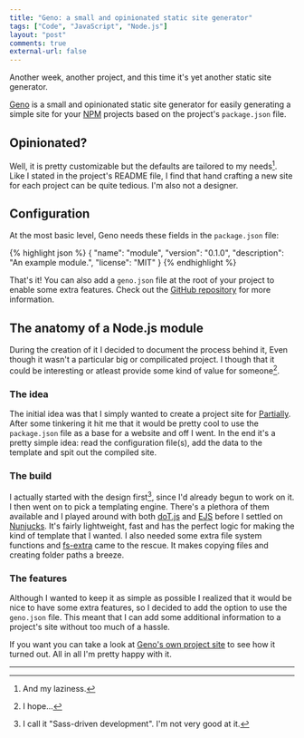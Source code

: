 ```yaml
---
title: "Geno: a small and opinionated static site generator"
tags: ["Code", "JavaScript", "Node.js"]
layout: "post"
comments: true
external-url: false
---
```


Another week, another project, and this time it's yet another static site generator.

[Geno](https://github.com/gummesson/geno) is a small and opinionated static site generator for easily generating a simple site for your [NPM](https://npmjs.org/) projects based on the project's `package.json` file.

## Opinionated?

Well, it is pretty customizable but the defaults are tailored to my needs[^20131026-1]. Like I stated in the project's README file, I find that hand crafting a new site for each project can be quite tedious. I'm also not a designer.

## Configuration

At the most basic level, Geno needs these fields in the `package.json` file:

{% highlight json %}
{
  "name": "module",
  "version": "0.1.0",
  "description": "An example module.",
  "license": "MIT"
}
{% endhighlight %}

That's it! You can also add a `geno.json` file at the root of your project to enable some extra features. Check out the [GitHub repository](https://github.com/gummesson/geno) for more information.

## The anatomy of a Node.js module

During the creation of it I decided to document the process behind it, Even though it wasn't a particular big or compilicated project. I though that it could be interesting or atleast provide some kind of value for someone[^20131026-2].

### The idea

The initial idea was that I simply wanted to create a project site for [Partially](https://github.com/gummesson/partially). After some tinkering it hit me that it would be pretty cool to use the `package.json` file as a base for a website and off I went. In the end it's a pretty simple idea: read the configuration file(s), add the data to the template and spit out the compiled site.

### The build

I actually started with the design first[^20131026-3], since I'd already begun to work on it. I then went on to pick a templating engine. There's a plethora of them available and I played around with both [doT.js](https://github.com/olado/doT) and [EJS](https://github.com/visionmedia/ejs) before I settled on [Nunjucks](https://github.com/jlongster/nunjucks). It's fairly lightweight, fast and has the perfect logic for making the kind of template that I wanted. I also needed some extra file system functions and [fs-extra](https://github.com/jprichardson/node-fs-extra) came to the rescue. It makes copying files and creating folder paths a breeze.

### The features

Although I wanted to keep it as simple as possible I realized that it would be nice to have some extra features, so I decided to add the option to use the `geno.json` file. This meant that I can add some additional information to a project's site without too much of a hassle.

If you want you can take a look at [Geno's own project site](http://ellengummesson.com/geno/) to see how it turned out. All in all I'm pretty happy with it.

* * * 

[^20131026-1]: And my laziness.
[^20131026-2]: I hope...
[^20131026-3]: I call it "Sass-driven development". I'm not very good at it.

